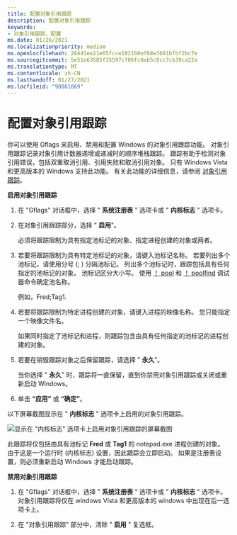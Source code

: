 ```yaml
---
title: 配置对象引用跟踪
description: 配置对象引用跟踪
keywords:
- 对象引用跟踪，配置
ms.date: 01/26/2021
ms.localizationpriority: medium
ms.openlocfilehash: 28441ee21e65fcce182160ef68e3691bfbf2bc7e
ms.sourcegitcommit: 5e51e63585f35597cf06fc0ab5c0cc7cb39ca22a
ms.translationtype: MT
ms.contentlocale: zh-CN
ms.lasthandoff: 01/27/2021
ms.locfileid: "98861869"
---
```

# <a name="configuring-object-reference-tracing"></a>配置对象引用跟踪


你可以使用 Gflags 来启用、禁用和配置 Windows 的对象引用跟踪功能。 对象引用跟踪记录对象引用计数器递增或递减时的顺序堆栈跟踪。 跟踪有助于检测对象引用错误，包括双重取消引用、引用失败和取消引用对象。 只有 Windows Vista 和更高版本的 Windows 支持此功能。 有关此功能的详细信息，请参阅 [对象引用跟踪](object-reference-tracing.md)。

**启用对象引用跟踪**

1.  在 "Gflags" 对话框中，选择 " **系统注册表** " 选项卡或 " **内核标志** " 选项卡。

2.  在对象引用跟踪部分，选择 " **启用**"。

    必须将跟踪限制为具有指定池标记的对象、指定进程创建的对象或两者。

3.  若要将跟踪限制为具有特定池标记的对象，请键入池标记名称。 若要列出多个池标记，请使用分号 (; ) 分隔池标记。 列出多个池标记时，跟踪包括具有任何指定的池标记的对象。 池标记区分大小写。 使用 [！ pool](-pool.md) 和 [！ poolfind](-poolfind.md) 调试器命令确定池名称。

    例如，Fred;Tag1.

4.  若要将跟踪限制为特定进程创建的对象，请键入进程的映像名称。 您只能指定一个映像文件名。

    如果同时指定了池标记和进程，则跟踪包含由具有任何指定的池标记的进程创建的对象。

5.  若要在销毁跟踪对象之后保留跟踪，请选择 " **永久**"。

    当你选择 " **永久**" 时，跟踪将一直保留，直到你禁用对象引用跟踪或关闭或重新启动 Windows。

6.  单击 **“应用”** 或 **“确定”**。

以下屏幕截图显示在 " **内核标志** " 选项卡上启用的对象引用跟踪。

![显示在 "内核标志" 选项卡上启用对象引用跟踪的屏幕截图](images/gflags-obj.png)

此跟踪将仅包括由具有池标记 **Fred** 或 **Tag1** 的 notepad.exe 进程创建的对象。 由于这是一个运行时 (内核标志) 设置，因此跟踪会立即启动。 如果是注册表设置，则必须重新启动 Windows 才能启动跟踪。

**禁用对象引用跟踪**

1.  在 "Gflags" 对话框中，选择 " **系统注册表** " 选项卡或 " **内核标志** " 选项卡。对象引用跟踪将仅在 windows Vista 和更高版本的 windows 中出现在后一选项卡上。

2.  在 "对象引用跟踪" 部分中，清除 " **启用** " 复选框。

 

 





